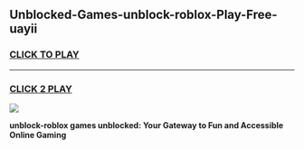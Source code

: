 
## Unblocked-Games-unblock-roblox-Play-Free-uayii
<h3>
<a href="https://premium76.site?title=unblock-roblox&ref=23A">CLICK TO PLAY</a></h3>
<hr>

<h3>
<a href="https://premium76.site?title=unblock-roblox&ref=23A">CLICK 2 PLAY</a>
  
</h3>

<a href="https://premium76.site?title=unblock-roblox&ref=23A"><img src="https://clearcache.store/games.png"></a>


**unblock-roblox games unblocked: Your Gateway to Fun and Accessible Online Gaming**
